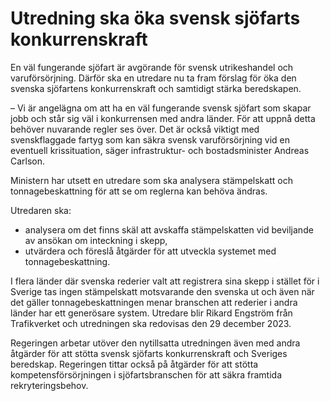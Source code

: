 # Utredning ska öka svensk sjöfarts konkurrenskraft

En väl fungerande sjöfart är avgörande för svensk utrikeshandel och varuförsörjning. Därför ska en utredare nu ta fram förslag för öka den svenska sjöfartens konkurrenskraft och samtidigt stärka beredskapen.

– Vi är angelägna om att ha en väl fungerande svensk sjöfart som skapar jobb och står sig väl i konkurrensen med andra länder. För att uppnå detta behöver nuvarande regler ses över. Det är också viktigt med svenskflaggade fartyg som kan säkra svensk varuförsörjning vid en eventuell krissituation, säger infrastruktur- och bostadsminister Andreas Carlson.

Ministern har utsett en utredare som ska analysera stämpelskatt och tonnagebeskattning för att se om reglerna kan behöva ändras.

Utredaren ska:

* analysera om det finns skäl att avskaffa stämpelskatten vid beviljande av ansökan om inteckning i skepp,
* utvärdera och föreslå åtgärder för att utveckla systemet med tonnagebeskattning.

I flera länder där svenska rederier valt att registrera sina skepp i stället för i Sverige tas ingen stämpelskatt motsvarande den svenska ut och även när det gäller tonnagebeskattningen menar branschen att rederier i andra länder har ett generösare system. Utredare blir Rikard Engström från Trafikverket och utredningen ska redovisas den 29 december 2023.

Regeringen arbetar utöver den nytillsatta utredningen även med andra åtgärder för att stötta svensk sjöfarts konkurrenskraft och Sveriges beredskap. Regeringen tittar också på åtgärder för att stötta kompetensförsörjningen i sjöfartsbranschen för att säkra framtida rekryteringsbehov.
